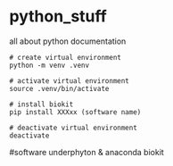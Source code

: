 # python_stuff
all about python documentation

```shell
# create virtual environment
python -m venv .venv

# activate virtual environment
source .venv/bin/activate

# install biokit
pip install XXXxx (software name)

# deactivate virtual environment
deactivate

```

#software underphyton & anaconda
biokit
